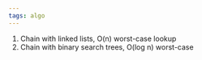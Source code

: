 ```yaml
---
tags: algo
---
```


1. Chain with linked lists, O(n) worst-case lookup
2. Chain with binary search trees, O(log n) worst-case 

